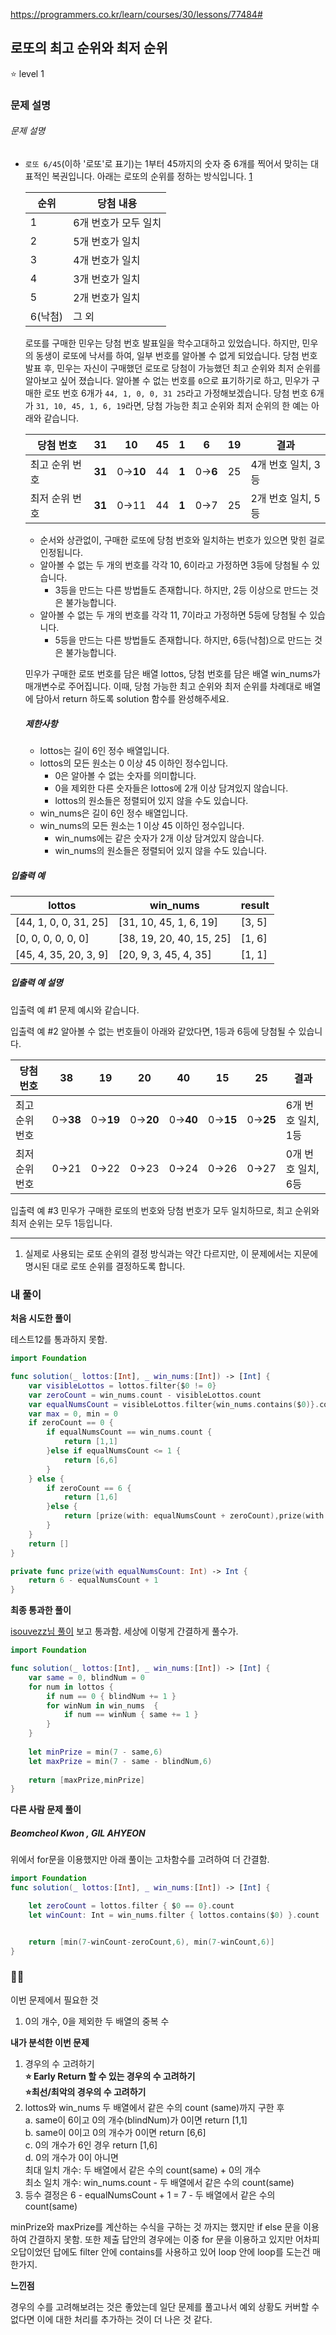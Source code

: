 https://programmers.co.kr/learn/courses/30/lessons/77484#



## 로또의 최고 순위와 최저 순위

⭐️ level 1

### 문제 설명

###### 문제 설명

- `로또 6/45`(이하 '로또'로 표기)는 1부터 45까지의 숫자 중 6개를 찍어서 맞히는 대표적인 복권입니다. 아래는 로또의 순위를 정하는 방식입니다. [1](https://programmers.co.kr/learn/courses/30/lessons/77484#fn1)

    | 순위    | 당첨 내용            |
    | ------- | -------------------- |
    | 1       | 6개 번호가 모두 일치 |
    | 2       | 5개 번호가 일치      |
    | 3       | 4개 번호가 일치      |
    | 4       | 3개 번호가 일치      |
    | 5       | 2개 번호가 일치      |
    | 6(낙첨) | 그 외                |
  
    로또를 구매한 민우는 당첨 번호 발표일을 학수고대하고 있었습니다. 하지만, 민우의 동생이 로또에 낙서를 하여, 일부 번호를 알아볼 수 없게 되었습니다. 당첨 번호 발표 후, 민우는 자신이 구매했던 로또로 당첨이 가능했던 최고 순위와 최저 순위를 알아보고 싶어 졌습니다.
    알아볼 수 없는 번호를 `0`으로 표기하기로 하고, 민우가 구매한 로또 번호 6개가 `44, 1, 0, 0, 31 25`라고 가정해보겠습니다. 당첨 번호 6개가 `31, 10, 45, 1, 6, 19`라면, 당첨 가능한 최고 순위와 최저 순위의 한 예는 아래와 같습니다.
  
    | 당첨 번호      | 31     | 10       | 45   | 1     | 6       | 19   | 결과               |
    | -------------- | ------ | -------- | ---- | ----- | ------- | ---- | ------------------ |
    | 최고 순위 번호 | **31** | 0→**10** | 44   | **1** | 0→**6** | 25   | 4개 번호 일치, 3등 |
    | 최저 순위 번호 | **31** | 0→11     | 44   | **1** | 0→7     | 25   | 2개 번호 일치, 5등 |
  
    - 순서와 상관없이, 구매한 로또에 당첨 번호와 일치하는 번호가 있으면 맞힌 걸로 인정됩니다.
    - 알아볼 수 없는 두 개의 번호를 각각 10, 6이라고 가정하면 3등에 당첨될 수 있습니다.
      - 3등을 만드는 다른 방법들도 존재합니다. 하지만, 2등 이상으로 만드는 것은 불가능합니다.
    - 알아볼 수 없는 두 개의 번호를 각각 11, 7이라고 가정하면 5등에 당첨될 수 있습니다.
      - 5등을 만드는 다른 방법들도 존재합니다. 하지만, 6등(낙첨)으로 만드는 것은 불가능합니다.
    
    
  민우가 구매한 로또 번호를 담은 배열 lottos, 당첨 번호를 담은 배열 win_nums가 매개변수로 주어집니다. 이때, 당첨 가능한 최고 순위와 최저 순위를 차례대로 배열에 담아서 return 하도록 solution 함수를 완성해주세요.
  
  ##### 제한사항
  
    - lottos는 길이 6인 정수 배열입니다.
    - lottos의 모든 원소는 0 이상 45 이하인 정수입니다.
      - 0은 알아볼 수 없는 숫자를 의미합니다.
      - 0을 제외한 다른 숫자들은 lottos에 2개 이상 담겨있지 않습니다.
      - lottos의 원소들은 정렬되어 있지 않을 수도 있습니다.
    - win_nums은 길이 6인 정수 배열입니다.
    - win_nums의 모든 원소는 1 이상 45 이하인 정수입니다.
      - win_nums에는 같은 숫자가 2개 이상 담겨있지 않습니다.
      - win_nums의 원소들은 정렬되어 있지 않을 수도 있습니다.

##### 입출력 예

| lottos                | win_nums                 | result |
| --------------------- | ------------------------ | ------ |
| [44, 1, 0, 0, 31, 25] | [31, 10, 45, 1, 6, 19]   | [3, 5] |
| [0, 0, 0, 0, 0, 0]    | [38, 19, 20, 40, 15, 25] | [1, 6] |
| [45, 4, 35, 20, 3, 9] | [20, 9, 3, 45, 4, 35]    | [1, 1] |

##### 입출력 예 설명

입출력 예 #1
문제 예시와 같습니다.

입출력 예 #2
알아볼 수 없는 번호들이 아래와 같았다면, 1등과 6등에 당첨될 수 있습니다.

| 당첨 번호      | 38       | 19       | 20       | 40       | 15       | 25       | 결과               |
| -------------- | -------- | -------- | -------- | -------- | -------- | -------- | ------------------ |
| 최고 순위 번호 | 0→**38** | 0→**19** | 0→**20** | 0→**40** | 0→**15** | 0→**25** | 6개 번호 일치, 1등 |
| 최저 순위 번호 | 0→21     | 0→22     | 0→23     | 0→24     | 0→26     | 0→27     | 0개 번호 일치, 6등 |

입출력 예 #3
민우가 구매한 로또의 번호와 당첨 번호가 모두 일치하므로, 최고 순위와 최저 순위는 모두 1등입니다.

------

1. 실제로 사용되는 로또 순위의 결정 방식과는 약간 다르지만, 이 문제에서는 지문에 명시된 대로 로또 순위를 결정하도록 합니다. 


### 내 풀이

**처음 시도한 풀이**

테스트12를 통과하지 못함.

```swift
import Foundation

func solution(_ lottos:[Int], _ win_nums:[Int]) -> [Int] {
    var visibleLottos = lottos.filter{$0 != 0} 
    var zeroCount = win_nums.count - visibleLottos.count
    var equalNumsCount = visibleLottos.filter{win_nums.contains($0)}.count
    var max = 0, min = 0
    if zeroCount == 0 {
        if equalNumsCount == win_nums.count {
            return [1,1]
        }else if equalNumsCount <= 1 {
            return [6,6]
        }
    } else {
        if zeroCount == 6 {
            return [1,6]
        }else {
            return [prize(with: equalNumsCount + zeroCount),prize(with: equalNumsCount )]
        }
    }
    return []
}

private func prize(with equalNumsCount: Int) -> Int {
    return 6 - equalNumsCount + 1
}
```


**최종 통과한 풀이**

[isouvezz님 풀이](https://velog.io/@isouvezz/%ED%94%84%EB%A1%9C%EA%B7%B8%EB%9E%98%EB%A8%B8%EC%8A%A4-swift) 보고 통과함. 세상에 이렇게 간결하게 풀수가.

```swift
import Foundation

func solution(_ lottos:[Int], _ win_nums:[Int]) -> [Int] {
    var same = 0, blindNum = 0
    for num in lottos {
        if num == 0 { blindNum += 1 }
        for winNum in win_nums  {
            if num == winNum { same += 1 }
        }
    }
    
    let minPrize = min(7 - same,6)
    let maxPrize = min(7 - same - blindNum,6)
    
    return [maxPrize,minPrize]
}

```

**다른 사람 문제 풀이**

##### Beomcheol Kwon , GIL AHYEON

위에서 for문을 이용했지만 아래 풀이는 고차함수를 고려하여 더 간결함.

```swift
import Foundation
func solution(_ lottos:[Int], _ win_nums:[Int]) -> [Int] {

    let zeroCount = lottos.filter { $0 == 0}.count
    let winCount: Int = win_nums.filter { lottos.contains($0) }.count


    return [min(7-winCount-zeroCount,6), min(7-winCount,6)]
}
```



### ✍🏻

이번 문제에서 필요한 것

1. 0의 개수, 0을 제외한 두 배열의 중복 수 

**내가 분석한 이번 문제**

1. 경우의 수 고려하기  
   **⭐️ Early Return 할 수 있는 경우의 수 고려하기**  
   **⭐️최선/최악의 경우의 수 고려하기**  
2. lottos와 win_nums 두 배열에서 같은 수의 count (same)까지 구한 후   
   a. same이 6이고 0의 개수(blindNum)가 0이면 return [1,1]  
   b. same이 0이고 0의 개수가 0이면 return [6,6]  
   c. 0의 개수가 6인 경우 return [1,6]  
   d. 0의 개수가 0이 아니면   
   최대 일치 개수: 두 배열에서 같은 수의 count(same) + 0의 개수  
   최소 일치 개수:  win_nums.count - 두 배열에서 같은 수의 count(same)   
3. 등수 결정은 6 - equalNumsCount + 1 = 7 - 두 배열에서 같은 수의 count(same)  

minPrize와 maxPrize를 계산하는 수식을 구하는 것 까지는 했지만 if else 문을 이용하여 간결하지 못함. 또한 제출 답안의 경우에는 이중 for 문을 이용하고 있지만 어차피 오답이었던 답에도 filter 안에 contains를 사용하고 있어 loop 안에 loop를 도는건 매한가지.

**느낀점**

경우의 수를 고려해보려는 것은 좋았는데 일단 문제를 풀고나서 예외 상황도 커버할 수 없다면 이에 대한 처리를 추가하는 것이 더 나은 것 같다. 